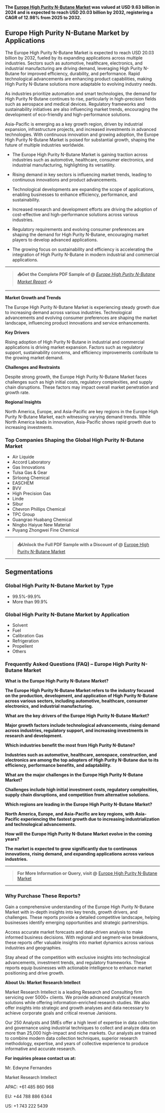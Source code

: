 <p><strong>The <a href="https://www.marketresearchintellect.com/download-sample/?rid=954667&amp;utm_source=Pulse-April-Europe&amp;utm_medium=852">Europe High Purity N-Butane Market</a> was valued at USD 9.63 billion in 2024 and is expected to reach USD 20.03 billion by 2032, registering a CAGR of 12.98% from 2025 to 2032.</strong></p><h2>Europe High Purity N-Butane Market by Applications&nbsp;</h2><p><p>The Europe High Purity N-Butane Market is expected to reach USD 20.03 billion by 2032, fueled by its expanding applications across multiple industries. Sectors such as automotive, healthcare, electronics, and industrial manufacturing are driving demand, leveraging High Purity N-Butane for improved efficiency, durability, and performance. Rapid technological advancements are enhancing product capabilities, making High Purity N-Butane solutions more adaptable to evolving industry needs.</p><p>As industries prioritize automation and smart technologies, the demand for High Purity N-Butane continues to rise, particularly in high-precision fields such as aerospace and medical devices. Regulatory frameworks and sustainability initiatives are also influencing market trends, encouraging the development of eco-friendly and high-performance solutions.</p><p>Asia-Pacific is emerging as a key growth region, driven by industrial expansion, infrastructure projects, and increased investments in advanced technologies. With continuous innovation and growing adoption, the Europe High Purity N-Butane Market is poised for substantial growth, shaping the future of multiple industries worldwide.</p></p><ul><li><p>The Europe High Purity N-Butane Market is gaining traction across industries such as automotive, healthcare, consumer electronics, and industrial manufacturing, highlighting its versatility.</p></li><li><p>Rising demand in key sectors is influencing market trends, leading to continuous innovations and product advancements.</p></li><li><p>Technological developments are expanding the scope of applications, enabling businesses to enhance efficiency, performance, and sustainability.</p></li><li><p>Increased research and development efforts are driving the adoption of cost-effective and high-performance solutions across various industries.</p></li><li><p>Regulatory requirements and evolving consumer preferences are shaping the demand for High Purity N-Butane, encouraging market players to develop advanced applications.</p></li><li><p>The growing focus on sustainability and efficiency is accelerating the integration of High Purity N-Butane in modern industrial and commercial applications.</p></li></ul><hr /><blockquote><p><strong><span class="font-[700]">📥Get the Complete PDF Sample of @ </span></strong><em><span class="font-[700]"><a href="https://www.marketresearchintellect.com/download-sample/?rid=954667&amp;utm_source=Pulse-April-Europe&amp;utm_medium=852" target="_blank" data-tracking-control-name="article-ssr-frontend-pulse_little-text-block" data-tracking-will-navigate="" data-test-link="">Europe High Purity N-Butane Market Report</a>&nbsp;📥</span></em></p></blockquote><hr /><p class="" data-start="77" data-end="360"><strong data-start="77" data-end="105">Market Growth and Trends</strong></p><p class="" data-start="77" data-end="360">The Europe High Purity N-Butane Market is experiencing steady growth due to increasing demand across various industries. Technological advancements and evolving consumer preferences are shaping the market landscape, influencing product innovations and service enhancements.</p><p class="" data-start="362" data-end="606"><strong data-start="362" data-end="377">Key Drivers</strong></p><p class="" data-start="362" data-end="606">Rising adoption of High Purity N-Butane in industrial and commercial applications is driving market expansion. Factors such as regulatory support, sustainability concerns, and efficiency improvements contribute to the growing market demand.</p><p class="" data-start="608" data-end="849"><strong data-start="608" data-end="637">Challenges and Restraints</strong></p><p class="" data-start="608" data-end="849">Despite strong growth, the Europe High Purity N-Butane Market faces challenges such as high initial costs, regulatory complexities, and supply chain disruptions. These factors may impact overall market penetration and growth rate.</p><p class="" data-start="851" data-end="1095"><strong data-start="851" data-end="872">Regional Insights</strong></p><p class="" data-start="851" data-end="1095">North America, Europe, and Asia-Pacific are key regions in the Europe High Purity N-Butane Market, each witnessing varying demand trends. While North America leads in innovation, Asia-Pacific shows rapid growth due to increasing investments.</p><p><h3>Top Companies Shaping the Global High Purity N-Butane Market </h3><ul><li>Air Liquide</li><li>Accord Laboratory</li><li>Gas Innovations</li><li>Tulsa Gas & Gear</li><li>Sirloong Chemical</li><li>EASCHEM</li><li>BVV</li><li>High Precision Gas</li><li>Linde</li><li>Sibur</li><li>Chevron Phillips Chemical</li><li>TPC Group</li><li>Guangrao Huabang Chemical</li><li>Ningbo Haiyue New Material</li><li>Puyang Zhongwei Fine Chemical</li></ul></p><hr /><blockquote><p><strong>📥Unlock the Full PDF Sample with a Discount of @</strong> <a href="https://www.marketresearchintellect.com/ask-for-discount/?rid=954667&amp;utm_source=Pulse-April-Europe&amp;utm_medium=852">Europe High Purity N-Butane Market</a></p></blockquote><hr /><p><h2>Segmentations</h2><h3>Global High Purity N-Butane Market by Type</h3><ul><li>99.5%-99.9%</li><li>More than 99.9%</li></ul><h3>Global High Purity N-Butane Market by Application</h3><ul><li>Solvent</li><li>Fuel</li><li>Calibration Gas</li><li>Refrigeration</li><li>Propellent</li><li>Others</li></ul></p><h3><strong>Frequently Asked Questions (FAQ) &ndash; Europe High Purity N-Butane Market</strong></h3><p><strong>What is the Europe High Purity N-Butane Market?</strong></p><p><strong>The Europe High Purity N-Butane Market refers to the industry focused on the production, development, and application of High Purity N-Butane across various sectors, including automotive, healthcare, consumer electronics, and industrial manufacturing.</strong></p><p><strong>What are the key drivers of the Europe High Purity N-Butane Market?</strong></p><p><strong>Major growth factors include technological advancements, rising demand across industries, regulatory support, and increasing investments in research and development.</strong></p><p><strong>Which industries benefit the most from High Purity N-Butane?</strong></p><p><strong>Industries such as automotive, healthcare, aerospace, construction, and electronics are among the top adopters of High Purity N-Butane due to its efficiency, performance benefits, and adaptability.</strong></p><p><strong>What are the major challenges in the Europe High Purity N-Butane Market?</strong></p><p><strong>Challenges include high initial investment costs, regulatory complexities, supply chain disruptions, and competition from alternative solutions.</strong></p><p><strong>Which regions are leading in the Europe High Purity N-Butane Market?</strong></p><p><strong>North America, Europe, and Asia-Pacific are key regions, with Asia-Pacific experiencing the fastest growth due to increasing industrialization and technological advancements.</strong></p><p><strong>How will the Europe High Purity N-Butane Market evolve in the coming years?</strong></p><p><strong>The market is expected to grow significantly due to continuous innovations, rising demand, and expanding applications across various industries.</strong></p><hr /><blockquote><p><span class="font-[700]"><strong>For More Information or Query, visit&nbsp;@</strong>&nbsp;</span><span class="font-[700]"><a href="https://www.marketresearchintellect.com/product/global-high-purity-n-butane-market/?utm_source=Linkedin&utm_medium=852" target="_blank" data-tracking-control-name="article-ssr-frontend-pulse_little-text-block" data-tracking-will-navigate="" data-test-link="">Europe High Purity N-Butane Market</a></span></p></blockquote><hr /><h3><strong data-start="0" data-end="31">Why Purchase These Reports?</strong></h3><p class="" data-start="35" data-end="297">Gain a comprehensive understanding of the Europe High Purity N-Butane Market with in-depth insights into key trends, growth drivers, and challenges. These reports provide a detailed competitive landscape, helping businesses identify emerging opportunities and strategic partnerships.</p><p class="" data-start="299" data-end="540">Access accurate market forecasts and data-driven analysis to make informed business decisions. With regional and segment-wise breakdowns, these reports offer valuable insights into market dynamics across various industries and geographies.</p><p class="" data-start="542" data-end="784">Stay ahead of the competition with exclusive insights into technological advancements, investment trends, and regulatory frameworks. These reports equip businesses with actionable intelligence to enhance market positioning and drive growth.</p><p><strong><span class="font-[700]">About Us: Market Research Intellect</span></strong></p><p><span class="">Market Research Intellect is a leading Research and Consulting firm servicing over 5000+ clients. We provide advanced analytical research solutions while offering information-enriched research studies.&nbsp;</span>We also offer insights into strategic and growth analyses and data necessary to achieve corporate goals and critical revenue Janisions.</p><p><span class="">Our 250 Analysts and SMEs offer a high level of expertise in data collection and governance using industrial techniques to collect and analyze data on more than 25,000 high-impact and niche markets. Our analysts are trained to combine modern data collection techniques, superior research methodology, expertise, and years of collective experience to produce informative and accurate research.</span></p><p><strong>For inquiries please contact us at:</strong></p><p>Mr. Edwyne Fernandes</p><p>Market Research Intellect</p><p>APAC: +61 485 860 968</p><p>EU: +44 788 886 6344</p><p>US: +1 743 222 5439</p>